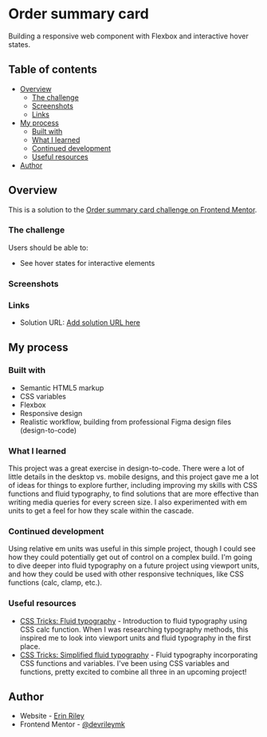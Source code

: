 # Order summary card

Building a responsive web component with Flexbox and interactive hover states.

## Table of contents

- [Overview](#overview)
  - [The challenge](#the-challenge)
  - [Screenshots](#screenshots)
  - [Links](#links)
- [My process](#my-process)
  - [Built with](#built-with)
  - [What I learned](#what-i-learned)
  - [Continued development](#continued-development)
  - [Useful resources](#useful-resources)
- [Author](#author)

## Overview

This is a solution to the [Order summary card challenge on Frontend Mentor](https://www.frontendmentor.io/challenges/order-summary-component-QlPmajDUj).

### The challenge

Users should be able to:

- See hover states for interactive elements

### Screenshots

### Links

- Solution URL: [Add solution URL here](https://your-solution-url.com)

## My process

### Built with

- Semantic HTML5 markup
- CSS variables
- Flexbox
- Responsive design
- Realistic workflow, building from professional Figma design files (design-to-code) 

### What I learned

This project was a great exercise in design-to-code. There were a lot of little details in the desktop vs. mobile designs, and this project gave me a lot of ideas for things to explore further, including improving my skills with CSS functions and fluid typography, to find solutions that are more effective than writing media queries for every screen size. I also experimented with em units to get a feel for how they scale within the cascade.  

### Continued development

Using relative em units was useful in this simple project, though I could see how they could potentially get out of control on a complex build. I'm going to dive deeper into fluid typography on a future project using viewport units, and how they could be used with other responsive techniques, like CSS functions (calc, clamp, etc.). 

### Useful resources

 - [CSS Tricks: Fluid typography](https://css-tricks.com/snippets/css/fluid-typography/) - Introduction to fluid typography using CSS calc function. When I was researching typography methods, this inspired me to look into viewport units and fluid typography in the first place.
 - [CSS Tricks: Simplified fluid typography](https://css-tricks.com/simplified-fluid-typography/) - Fluid typography incorporating CSS functions and variables. I've been using CSS variables and functions, pretty excited to combine all three in an upcoming project! 
   
## Author

- Website - [Erin Riley](https://rileydevdzn.webflow.io)
- Frontend Mentor - [@devrileymk](https://www.frontendmentor.io/profile/devrileymk)
